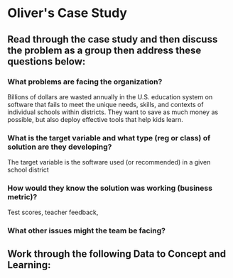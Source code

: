 # Oliver's Case Study

## Read through the case study and then discuss the problem as a group then address these questions below:

### What problems are facing the organization?
Billions of dollars are wasted annually in the U.S. education system on software that fails to meet the unique needs, skills, and contexts of individual schools within districts. They want to save as much money as possible, but also deploy effective tools that help kids learn.

### What is the target variable and what type (reg or class) of solution are they developing?
The target variable is the software used (or recommended) in a given school district

### How would they know the solution was working (business metric)?
Test scores, teacher feedback, 

### What other issues might the team be facing?


## Work through the following Data to Concept and Learning: